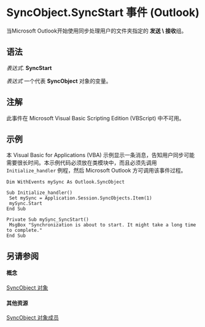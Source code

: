 
# SyncObject.SyncStart 事件 (Outlook)

当Microsoft Outlook开始使用同步处理用户的文件夹指定的 **发送 \ 接收**组。


## 语法

 _表达式_. **SyncStart**

 _表达式_ 一个代表 **SyncObject** 对象的变量。


## 注解

此事件在 Microsoft Visual Basic Scripting Edition (VBScript) 中不可用。


## 示例

本 Visual Basic for Applications (VBA) 示例显示一条消息，告知用户同步可能需要很长时间。本示例代码必须放在类模块中，而且必须先调用  `Initialize_handler` 例程，然后 Microsoft Outlook 方可调用该事件过程。


```
Dim WithEvents mySync As Outlook.SyncObject 
 
Sub Initialize_handler() 
 Set mySync = Application.Session.SyncObjects.Item(1) 
 mySync.Start 
End Sub 
 
Private Sub mySync_SyncStart() 
 MsgBox "Synchronization is about to start. It might take a long time to complete." 
End Sub
```


## 另请参阅


#### 概念


[SyncObject 对象](099865b6-767f-8022-6839-875624f284f7.md)
#### 其他资源


[SyncObject 对象成员](591a3400-5001-666d-9c1f-31f5490978a8.md)